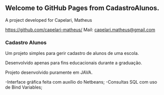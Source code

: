 ## Welcome to GitHub Pages from CadastroAlunos.

A project developed for Capelari, Matheus

https://github.com/capelari-matheus/
Mail:  capelari.matheus@gmail.com


### Cadastro Alunos
Um projeto simples para gerir cadastro de alunos de uma escola.

Desenvolvido apenas para fins educacionais durante a graduação.


Projeto desenvolvido puramente em JAVA.

-Interface gráfica feita com auxílio do Netbeans;
-Consultas SQL com uso de Bind Variables;


